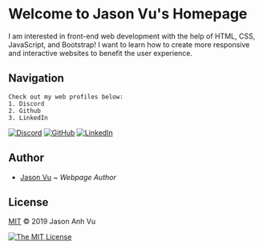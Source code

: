 # Welcome to Jason Vu's Homepage
I am interested in front-end web development with the help of HTML, CSS, JavaScript, and Bootstrap! I want to learn how to create more responsive and interactive websites to benefit the user experience.

## Navigation
```
Check out my web profiles below:
1. Discord 
2. Github
3. LinkedIn 
```
[![Discord](https://img.shields.io/badge/Discord-Create%20conversation-0000ff)](https://discord.gg/hEVJZsSWcX) 
[![GitHub](https://img.shields.io/badge/GitHub-Build%20software%20better%2C%20together-211F1F)](https://github.com/javu404)
[![LinkedIn](https://img.shields.io/badge/LinkedIn-Connecting%20the%20world's%20professionals-0077B5)](https://linkedin.com/in/jason-anh-vu/) 

## Author
- [Jason Vu](https://jasonanhvu.github.io) ~ *Webpage Author*

## License
[MIT](https://opensource.org/licenses/MIT) © 2019 Jason Anh Vu

[![The MIT License](https://img.shields.io/badge/License-MIT-yellow.svg)](https://opensource.org/licenses/MIT)
